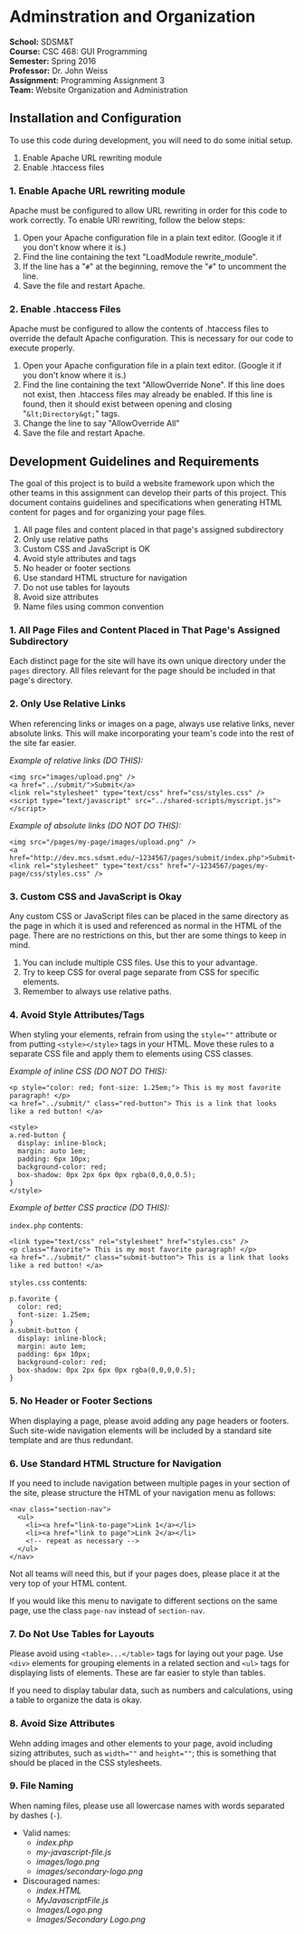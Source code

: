 # Adminstration and Organization

**School:** SDSM&T  
**Course:** CSC 468: GUI Programming  
**Semester:** Spring 2016  
**Professor:** Dr. John Weiss  
**Assignment:** Programming Assignment 3  
**Team:** Website Organization and Administration  

## Installation and Configuration

To use this code during development, you will need to do some initial setup.

1. Enable Apache URL rewriting module
2. Enable .htaccess files

### 1. Enable Apache URL rewriting module

Apache must be configured to allow URL rewriting in order for this code to work
correctly. To enable URl rewriting, follow the below steps:

1. Open your Apache configuration file in a plain text editor. (Google it if you
don't know where it is.)
2. Find the line containing the text "LoadModule rewrite_module".
3. If the line has a "`#`" at the beginning, remove the "`#`" to uncomment the
line.
4. Save the file and restart Apache.

### 2. Enable .htaccess Files

Apache must be configured to allow the contents of .htaccess files to override
the default Apache configuration. This is necessary for our code to execute
properly.

1. Open your Apache configuration file in a plain text editor. (Google it if you
don't know where it is.)
2. Find the line containing the text "AllowOverride None". If this line does not
exist, then .htaccess files may already be enabled. If this line is found, then
it should exist between opening and closing "`&lt;Directory&gt;`" tags.
3. Change the line to say "AllowOverride All"
4. Save the file and restart Apache.

## Development Guidelines and Requirements

The goal of this project is to build a website framework upon which the other
teams in this assignment can develop their parts of this project. This document
contains guidelines and specifications when generating HTML content for pages
and for organizing your page files.

1. All page files and content placed in that page's assigned subdirectory
2. Only use relative paths
3. Custom CSS and JavaScript is OK
4. Avoid style attributes and tags
5. No header or footer sections
6. Use standard HTML structure for navigation
7. Do not use tables for layouts
8. Avoid size attributes
9. Name files using common convention

### 1. All Page Files and Content Placed in That Page's Assigned Subdirectory

Each distinct page for the site will have its own unique directory under the
`pages` directory. All files relevant for the page should be included in that
page's directory.

### 2. Only Use Relative Links

When referencing links or images on a page, always use relative links, never
absolute links. This will make incorporating your team's code into the rest of
the site far easier.

*Example of relative links (DO THIS):*

    <img src="images/upload.png" />
    <a href="../submit/">Submit</a>
    <link rel="stylesheet" type="text/css" href="css/styles.css" />
    <script type="text/javascript" src="../shared-scripts/myscript.js"></script>

*Example of absolute links (DO NOT DO THIS):*

    <img src="/pages/my-page/images/upload.png" />
    <a href="http://dev.mcs.sdsmt.edu/~1234567/pages/submit/index.php">Submit</a>
    <link rel="stylesheet" type="text/css" href="/~1234567/pages/my-page/css/styles.css" />

### 3. Custom CSS and JavaScript is Okay

Any custom CSS or JavaScript files can be placed in the same directory as the
page in which it is used and referenced as normal in the HTML of the page. There
are no restrictions on this, but ther are some things to keep in mind.

1. You can include multiple CSS files. Use this to your advantage.
2. Try to keep CSS for overal page separate from CSS for specific elements.
3. Remember to always use relative paths.

### 4. Avoid Style Attributes/Tags

When styling your elements, refrain from using the `style=""` attribute or
from putting `<style></style>` tags in your HTML. Move these rules to a
separate CSS file and apply them to elements using CSS classes.

*Example of inline CSS (DO NOT DO THIS):*

    <p style="color: red; font-size: 1.25em;"> This is my most favorite paragraph! </p>
    <a href="../submit/" class="red-button"> This is a link that looks like a red button! </a>
    
    <style>
    a.red-button {
      display: inline-block;
      margin: auto 1em;
      padding: 6px 10px;
      background-color: red;
      box-shadow: 0px 2px 6px 0px rgba(0,0,0,0.5);
    }
    </style>

*Example of better CSS practice (DO THIS):*

`index.php` contents:

    <link type="text/css" rel="stylesheet" href="styles.css" />
    <p class="favorite"> This is my most favorite paragraph! </p>
    <a href="../submit/" class="submit-button"> This is a link that looks like a red button! </a>
    
`styles.css` contents:
    
    p.favorite {
      color: red;
      font-size: 1.25em;
    }
    a.submit-button {
      display: inline-block;
      margin: auto 1em;
      padding: 6px 10px;
      background-color: red;
      box-shadow: 0px 2px 6px 0px rgba(0,0,0,0.5);
    }

### 5. No Header or Footer Sections

When displaying a page, please avoid adding any page headers or footers. Such
site-wide navigation elements will be included by a standard site template and
are thus redundant.

### 6. Use Standard HTML Structure for Navigation

If you need to include navigation between multiple pages in your section of the
site, please structure the HTML of your navigation menu as follows:

    <nav class="section-nav">
      <ul>
        <li><a href="link-to-page">Link 1</a></li>
        <li><a href="link to page">Link 2</a></li>
        <!-- repeat as necessary -->
      </ul>
    </nav>

Not all teams will need this, but if your pages does, please place it at the
very top of your HTML content.

If you would like this menu to navigate to different sections on the same page,
use the class `page-nav` instead of `section-nav`.

### 7. Do Not Use Tables for Layouts

Please avoid using `<table>...</table>` tags for laying out your page. Use
`<div>` elements for grouping elements in a related section and `<ul>` tags for
displaying lists of elements. These are far easier to style than tables.

If you need to display tabular data, such as numbers and calculations, using a
table to organize the data is okay.

### 8. Avoid Size Attributes

Wehn adding images and other elements to your page, avoid including sizing
attributes, such as `width=""` and `height=""`; this is something that should be
placed in the CSS stylesheets.

### 9. File Naming

When naming files, please use all lowercase names with words separated by dashes
(`-`).

- Valid names:
  - *index.php*
  - *my-javascript-file.js*
  - *images/logo.png*
  - *images/secondary-logo.png*
- Discouraged names:
  - *index.HTML*
  - *MyJavascriptFile.js*
  - *Images/Logo.png*
  - *Images/Secondary Logo.png*
